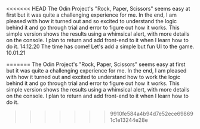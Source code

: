 <<<<<<< HEAD
The Odin Project's "Rock, Paper, Scissors" seems easy at first but it was quite a challenging experience for me. In the end, I am pleased with how it turned out and so excited to understand the logic behind it and go through trial and error to figure out how it works. 
 This simple version shows the results using a whimsical alert, with more details on the console. I plan to return and add front-end to it when I learn how to do it. 14.12.20
 The time has come! Let's add a simple but fun UI to the game. 10.01.21

=======
The Odin Project's "Rock, Paper, Scissors" seems easy at first but it was quite a challenging experience for me. In the end, I am pleased with how it turned out and excited to understand how to work the logic behind it and go through trial and error to figure out how it works. 
 This simple version shows the results using a whimsical alert, with more details on the console. I plan to return and add front-end to it when I learn how to do it. 
>>>>>>> 9910fe584a4b94d7e52ece698691c1e13244e28e
